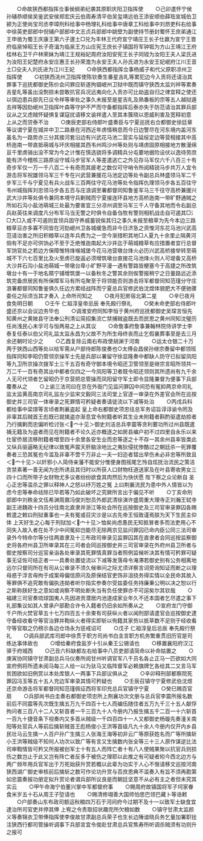 <!-- { "loadSidebar": true } -->
　　○命故狭西都指挥佥事侯纲弟纪袭其原职庆阳卫指挥使
　　○己卯遣怀宁侯孙辅恭顺侯吴鉴武安侯郑宏庆云伯周寿清平伯吴玺靖远伯王添安顺伯薛珤宣城伯卫颍为正使尚宝司丞李璋刑科给事中杨理礼科给事中唐章工科给事中刘昂吏科右给事中徐英吏部郎中倪辅户部郎中文志贞兵部郎中姚壁为副使持节册封蜀怀王庶弟通江王申凿为蜀王庆康王第六子邃土□兑为丰林王代府宣宁靖庄王长子仕嬴为宣宁王晋府临泉悼昭王长子奇湒为临泉王方山庄宪王庶长子镇国将军钟铤为方山王靖江王府桂林右卫千户林荣妹为靖江王规裕妃周府汝阳安宪王长子同铚为汝阳王夫人梁氏进为汝阳王妃楚府永安庄惠王长孙荣澹为永安王夫人孙氏进为永安王妃岷府江川王音土□殳夫人刘氏进为江川王妃
　　○命狭西都指挥佥事杨威子和代父原职凉州卫指挥使
　　○初狭西洮州卫指挥使陈钦奏生番星吉癿等累犯边今入贡将还请治其罪事下巡抚都御史陈价会问罪应斩遂拘锢岷州卫狱中既而镇守狭西太监刘祥等累奏吉星癿等虽出没剽掠未尝敢抗官兵况远夷向化入贡亦可比劫盗自归之律宜释之使还以弭边患兵部先已议令祥等审处之事久未报至是星吉癿及熟番板的宗等五人越狱遁去祥等因劾岷州卫指挥叶森等守护不严而守备都指挥后泰亦失于防范请治其罪兵部议从之又虑贼怀疑惧复谋寇扰请移文谕祥遣人至其本簇晓以恩威利害及宽释初意  上从之而贷泰不治
　　○庚辰吏部右侍郎叶盛奏臣与宁夏巡抚右佥都御史徐廷章等议谓宁夏在城并中卫二路悬在河西近年虏情稍息而今日边警尽在河东境内盖河东虽名为一路势亦三分其接河套沿边有兴武花马池二营实与延绥定边等营相接其中高桥迤南一带直抵萌城与环庆相接其西韦州鸣沙州等处则与靖虏固原相接地方散漫绵亘千里虏骑出没不常为今之计惟在慎选骁将多调精兵分屯要地据险设伏以逸待劳庶能有济今稽核三路原设守城马步官军人等差遣逃亡之外见存马军仅六千八百三十有奇步军仅一万一千八百二十有奇而其疲老之数仅可守哨令所阅精锐马步共万人宜令游击将军祝雄领马军三千专在兴武营兼援花马池定边等处令副总兵林盛领马军二千步军三千与宁夏见有兵火战车三百两往守花马池等处令指挥仇理领马步各五百往守韦州城指挥刘忠领马步各五百与庄浪调至署都督同知鲁鉴军马三千往守高桥兼援兴武大沙井等处俱令兼同本境守兵剿贼而宁夏接连环县地方高桥迤南一带旷野通贼之所如石沟小盐池萌城三处最为要害宜三分凉州调至马军三千人守备其地而令右副总兵赵英往来调度凡分布军马当无警之时俱令自备刍牧有警则相机战击自可遏其□氵□大□入或不可遏则宜领兵固守养威蓄锐俟其归之事久未报至粮草为先今本边三路粮草豆亦多寡不同皆在河劾岷州卫各城缓急而非今日济急之资惟河东花马池兴武高范请治害之所旧积粮草以连年兵费为之一空今渐措积其地□人夏九十余里止隔黄河倘有不足亦可供饷必不至于乏绝惟迤南起大沙井迄于萌城粮草有应措置者宜行总督军饷官处之若边方保障惟特烽堠城堡今花马池营墩台烽火必历兴武高桥接举转至萌城不下六七百里比及火至虏已旋返必须增筑墩台直接花马池烽火则人可堤备又高桥大沙井石沟小盐池萌城一带墩台卑小旷野平漫一遇有警路皆梗塞今于高捷之所改筑墩台十有一于地名隰宁铺增筑堡一以备秋冬之警其余则俟警报稍宁之日量路远近添筑完备庶居民有所保障军马有所屯聚至于将领能否则游击将军都督同知范瑾分守庄浪署都督同知鲁鉴俱久任边方累经战阵而宁夏总兵官修武伯沈煜体貌肥大不便驰骤委任之际须当其才奏入  上命所司知之
　　○夜月犯房宿北第二星
　　○辛巳夜月食免明日朝
　　○壬午  仁祖淳皇帝忌辰  奉先殿行祭礼
　　○癸未命吏部右侍郎叶盛还京以会议边务毕也
　　○调淮安府同知李恒于黄州府巡抚都御史吴琛言恒先知黄州之黄陂县守法奉公刑清讼简招集流亡禁捕贼盗既去而民思之黄州同知沈璧历任尚浅民心未孚可与恒两易之上从其议
　　○命詹事府詹事兼翰林院侍讲学士李泰复任泰以伯父司礼监太监永昌为父故不为所生母终丧而止乞假襄葬事至是去三月余还朝时论少之
　　○乙酉复除云南右布政使胡渊于河南
　　○运太仓银二十万两于狭西山西等处以给军需从户部侍郎陈俊奏也○太傅会昌侯孙继宗奏留中都领班指挥同知李昭仍管领京操军士先是兵部以署留守徐显隆奏中都缺人防守已拟留凤阳等九卫所京操次拨军士三千五百有奇守御本境令昭还卫管领至是继宗言昭所领共一万二千一百有奇其出中都者仅四之一今凤阳等卫者既令昭还领则其所遗尚有九千余人无可代领者乞留昭仍于京营把总管操而凤阳留守军士即令显隆兼督为便事下兵部覆奏从之
　　○上谕三法司曰在京在外衙门见监问罪囚中间恐有冤抑两京命司礼监太监黄高南京司礼监左少监宋文毅同三法司堂上官逐一审录在外差官会所在巡按御史并三司官一体审录之死罪情可矜疑者奏请徒流以下减等处治
　　○丙戌兵科都给事中梁璟等言顷者荆襄盗起  皇上命右都御史项忠往总军务诏旨谆谆谕令罔及非辜其后贼首王彪既已就擒盗亦渐息宜令附籍者听其生业未附籍者斟酌驱遣劫掠者乃行擒剿而忠偏听检讨张＜宀十见＞御史刘洁总兵李震等贪利要功所过州县既遣捕无籍及为盗者而见在附籍者不论久近亦概逐之如房县编户初不过四里自永乐以来仕宦侨居流移附籍者增至四十余里各安生业而忠等逐之十不存一其余州县率皆类此又纵兵驱逼略无纪律以致冤声震天肝脑涂地比之夷狄侵扰惨酷过之朝廷杀一死罪覆奏者三恐其冤也今滥及非辜不啻千万非止一夫一妇迩者彗出旱伤未必非忠等所致且＜宀十见＞以奸邪小人简侍亲藩不能安分惟便身图摇尾乞怜自炫抚治流民之策洁贪禁素著一善无闻为忠所诱且其归时以所获人口财物枉道送家及在叶县寄收男女三四十口而所带子女财物尤多议者纷纷欲食其肉然后为快伏愿  陛下察之众论断自  圣心正忠等滥杀之罪以释神人之怒以纾万姓之冤  上曰荆襄流民为患中外人情皆以为虑今忠等奉命祛除已毕若等乃如此破坏之究厥所言出于偏见不听
　　○丁亥命刑部郎中刘秩金文伍希渊周鼐冯俊刘恕员外郎武清徐演许盛周重大理寺正刘瀚王轼寺副王进魏政十四员分往南北直隶并浙江等处会所在巡按御史及三司官审录罪囚各赐敕遣之敕曰刑狱重事也一夫有冤或召灾沴是以古先帝王恒致谨焉朕为天下生民主仰体  上天好生之心每于刑狱加＜宀十见＞恤矣尚虑愚民无知抵冒者多而法吏用心不同失入故入者在处不少中间冤抑岂能尽无除两京见监问罪囚已命内臣公同三法司审录外今特命尔等分往两直隶及十三布政司审录见监罪囚其在直隶者会同巡按监察御史将各府州县卫所审录其在三司者会同巡按御史并三司官审录在外府州县卫所者与御史按察司分巡官亲诣各处审录其死罪情真罪当者照例监候听决其有情可矜罪可疑事无证佐可结正者一一具奏处置徒流以下减等发落毋令淹滞若御史别有公务相离地远尔只督同所在有司从公审录不须久候审问之际尤须详察言词旁询知证而断之以理母惑于浮言毋拘于成案毋偏信原问及原保结官吏饰非沮挠务得实情以全民命其故入等罪俱不追究敢有偏执违拗者听尔指实参奏尔受兹委任务持廉秉公明以决之恕以行之斯称朕好生之意如或询察不明处断失当有负任使罪亦不可逭矣尔其钦哉
　　○福建三司官奏琉球国夷人先因进贡潜居内池遂成家业年久不还本国者乞尽遣之事下礼部集议如其人曾承户部勘合许令入籍者仍旧余如所奏从之
　　○宣府龙门守御千户所火焚官草五十七万四百五十余束有司获纵火者以闻刑部请遣官会巡按御史逮守备经收看守等官治罪并鞫纵火者得实即斩以徇籍其家赀以抵草数不足则于经收看守等官取之仍榜示各边仓场永为惩戒诏可
　　○戊子  仁祖淳皇后忌辰  奉先殿行祭礼
　　○调兵部武库司郎中徐贯于职方司尚书白圭言职方机务繁重贯旧历官是司练达事体故也
　　○增给秦府食盐岁十引从秦王公锡请也
　　○移置襄阳府汉江驿于府城西
　　○己丑六科缺都左右给事中八员吏部请简命以补命姑置之
　　○庚寅协同镇守甘肃副总兵马仪奏所阅甘州听调官军八千员名各止正马一匹欲如大同宣府例将所遗未阅马每三人给一以为驮马又临阵督军必赖旗牌乞各给其二又言马军贫困欲如旧例赏以本处库银人一两事下兵部议俱从之
　　○辛卯释刑部都察院死罪囚冯玉等五十五人充边军审录其情可矜疑也
　　○壬辰召镇守宁夏修武伯沈煜还京命游击将军都督同知范瑾佩征西将军印充总兵官镇守宁夏
　　○癸巳赐百官扇
　　○兵部尚书白圭奏右都御史项忠所上荆襄功次文册与总兵官李震所报名数前后不同震等先次既生擒五万九千四百十七人而编伍随住者五万九千三十五人献俘拘问者三百八十二人又斩首者一千三百九十人今册内乃报生擒五千二百一十六斩首一百九十捷音条下视奏内又多首从贼级一千四百四十一人又都御史杨璇先奏潼关南阳等处官兵人等前后擒斩贼首王彪杨俊小王洪等首级凡九十余人今册内仅开内乡县民壮马云生擒一人百户孙广生擒三人张海王海等初非云广等原获姓名而广等所擒斩小王洪等贼级不知何人功次以致广等有言又生擒数内张全等三十三人原作谋逆比法司审鞫情皆可矜又所报被创军士十有五人而阵亡者十有八人使贼果聚以抗官兵则损伤之数岂止于此又岂有阵亡者反多于被伤之理耶以此推之有可疑者矧今西北边方与两广频年用兵官军出于万死始获升赏若概以此辈为功实于人心不惬请移文巡按河南狭西湖广御史审核前后擒斩之数可作论功升赏与否庶恩典不滥奏入有旨不须再勘第如忠震奏报功册定拟升赏论者谓兵部所议良是而朝廷坚意不从必有主之者但未究其实云
　　○甲午命海宁伯董兴掌中军都督府事
　　○赐周府故镇国将军子坷家眷食米岁五十石从周王子埅请也
　　○赐清修翊善大国师怕思巴领巴藏卜等诰敕
　　○户部奏山东布政司额运秋粮四万石于河间府今过期不及十一以致军士缺食宜逮治所司官吏并停其俸  上宥之令责取招状趣完所欠粮如数
　　○镇守甘肃太监颜义等奏锦衣卫带俸指挥使李俊故甘肃副总兵荣子也生长边陲谙晓兵务乞量加署职铨注狭西行都司管操听调事下兵部言宜令俊赴甘肃总兵官焦寿所听调杀贼须有功则升之报可
